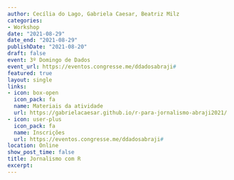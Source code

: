 ```yaml
---
author: Cecília do Lago, Gabriela Caesar, Beatriz Milz
categories:
- Workshop
date: "2021-08-29"
date_end: "2021-08-29"
publishDate: "2021-08-20"
draft: false
event: 3º Domingo de Dados
event_url: https://eventos.congresse.me/ddadosabraji#
featured: true
layout: single
links:
- icon: box-open
  icon_pack: fa
  name: Materiais da atividade
  url: https://gabrielacaesar.github.io/r-para-jornalismo-abraji2021/
- icon: user-plus
  icon_pack: fa
  name: Inscrições
  url: https://eventos.congresse.me/ddadosabraji#  
location: Online
show_post_time: false
title: Jornalismo com R
excerpt: 
---
```

